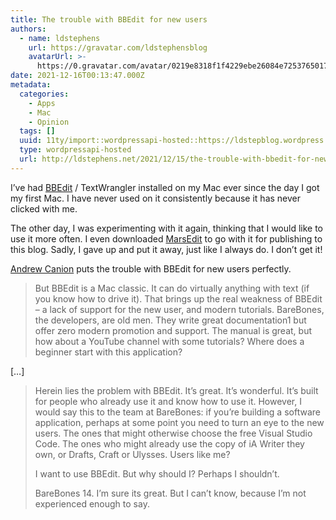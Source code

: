 ```yaml
---
title: The trouble with BBEdit for new users
authors:
  - name: ldstephens
    url: https://gravatar.com/ldstephensblog
    avatarUrl: >-
      https://0.gravatar.com/avatar/0219e8318f1f4229ebe26084e7253765017f43ca0c631be37dc6d0b8ad6e40a4?s=96&d=identicon&r=G
date: 2021-12-16T00:13:47.000Z
metadata:
  categories:
    - Apps
    - Mac
    - Opinion
  tags: []
  uuid: 11ty/import::wordpressapi-hosted::https://ldstepblog.wordpress.com/?p=3088
  type: wordpressapi-hosted
  url: http://ldstephens.net/2021/12/15/the-trouble-with-bbedit-for-new-users/
---
```

I’ve had [BBEdit](https://www.barebones.com/products/bbedit/) / TextWrangler installed on my Mac ever since the day I got my first Mac. I have never used on it consistently because it has never clicked with me.

The other day, I was experimenting with it again, thinking that I would like to use it more often. I even downloaded [MarsEdit](https://redsweater.com/marsedit/) to go with it for publishing to this blog. Sadly, I gave up and put it away, just like I always do. I don’t get it!

[Andrew Canion](https://canion.me/bbedit-14) puts the trouble with BBEdit for new users perfectly.

> But BBEdit is a Mac classic. It can do virtually anything with text (if you know how to drive it). That brings up the real weakness of BBEdit – a lack of support for the new user, and modern tutorials. BareBones, the developers, are old men. They write great documentation1 but offer zero modern promotion and support. The manual is great, but how about a YouTube channel with some tutorials? Where does a beginner start with this application?

\[…\]

> Herein lies the problem with BBEdit. It’s great. It’s wonderful. It’s built for people who already use it and know how to use it. However, I would say this to the team at BareBones: if you’re building a software application, perhaps at some point you need to turn an eye to the new users. The ones that might otherwise choose the free Visual Studio Code. The ones who might already use the copy of iA Writer they own, or Drafts, Craft or Ulysses. Users like me?
> 
> I want to use BBEdit. But why should I? Perhaps I shouldn’t.
> 
> BareBones 14. I’m sure its great. But I can’t know, because I’m not experienced enough to say.